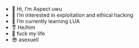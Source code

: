 - 👋 Hi, I’m Aspect uwu
- 👀 I’m interested in exploitation and ethical hacking
- 🌱 I’m currently learning LUA
- ⚧ He/him
- 💯 fuck my life
- 😎 asexuell 
